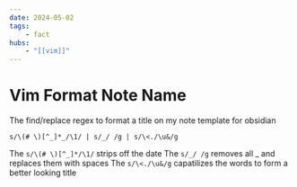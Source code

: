 ```yaml
---
date: 2024-05-02
tags:
    - fact
hubs:
    - "[[vim]]"
---
```

# Vim Format Note Name

The find/replace regex to format a title on my note template for obsidian

```vim
s/\(# \)[^_]*_/\1/ | s/_/ /g | s/\<./\u&/g
```


The `s/\(# \)[^_]*/\1/` strips off the date
The `s/_/ /g` removes all _ and replaces them with spaces
The `s/\<./\u&/g` capatilizes the words to form a better looking title
